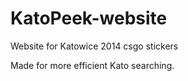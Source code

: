 # KatoPeek-website
Website for Katowice 2014 csgo stickers

Made for more efficient Kato searching. 
